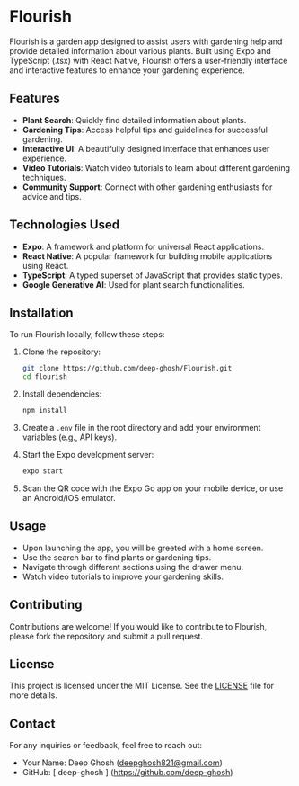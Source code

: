 
# Flourish

Flourish is a garden app designed to assist users with gardening help and provide detailed information about various plants. Built using Expo and TypeScript (.tsx) with React Native, Flourish offers a user-friendly interface and interactive features to enhance your gardening experience.

## Features

- **Plant Search**: Quickly find detailed information about plants.
- **Gardening Tips**: Access helpful tips and guidelines for successful gardening.
- **Interactive UI**: A beautifully designed interface that enhances user experience.
- **Video Tutorials**: Watch video tutorials to learn about different gardening techniques.
- **Community Support**: Connect with other gardening enthusiasts for advice and tips.

## Technologies Used

- **Expo**: A framework and platform for universal React applications.
- **React Native**: A popular framework for building mobile applications using React.
- **TypeScript**: A typed superset of JavaScript that provides static types.
- **Google Generative AI**: Used for plant search functionalities.

## Installation

To run Flourish locally, follow these steps:

1. Clone the repository:

   ```bash
   git clone https://github.com/deep-ghosh/Flourish.git
   cd flourish
   ```

2. Install dependencies:

   ```bash
   npm install
   ```

3. Create a `.env` file in the root directory and add your environment variables (e.g., API keys).

4. Start the Expo development server:

   ```bash
   expo start
   ```

5. Scan the QR code with the Expo Go app on your mobile device, or use an Android/iOS emulator.

## Usage

- Upon launching the app, you will be greeted with a home screen.
- Use the search bar to find plants or gardening tips.
- Navigate through different sections using the drawer menu.
- Watch video tutorials to improve your gardening skills.

## Contributing

Contributions are welcome! If you would like to contribute to Flourish, please fork the repository and submit a pull request.

## License

This project is licensed under the MIT License. See the [LICENSE](LICENSE) file for more details.

## Contact

For any inquiries or feedback, feel free to reach out:

- Your Name: Deep Ghosh (deepghosh821@gmail.com)
- GitHub: [ deep-ghosh ] (https://github.com/deep-ghosh)


